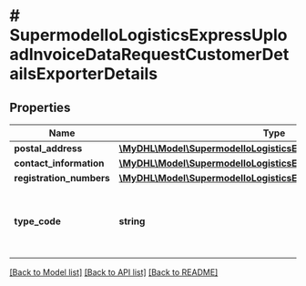 # # SupermodelIoLogisticsExpressUploadInvoiceDataRequestCustomerDetailsExporterDetails

## Properties

Name | Type | Description | Notes
------------ | ------------- | ------------- | -------------
**postal_address** | [**\MyDHL\Model\SupermodelIoLogisticsExpressAddress**](SupermodelIoLogisticsExpressAddress.md) |  |
**contact_information** | [**\MyDHL\Model\SupermodelIoLogisticsExpressContact**](SupermodelIoLogisticsExpressContact.md) |  |
**registration_numbers** | [**\MyDHL\Model\SupermodelIoLogisticsExpressRegistrationNumbers[]**](SupermodelIoLogisticsExpressRegistrationNumbers.md) |  | [optional]
**type_code** | **string** | Please enter the business party type of the exporter | [optional]

[[Back to Model list]](../../README.md#models) [[Back to API list]](../../README.md#endpoints) [[Back to README]](../../README.md)
